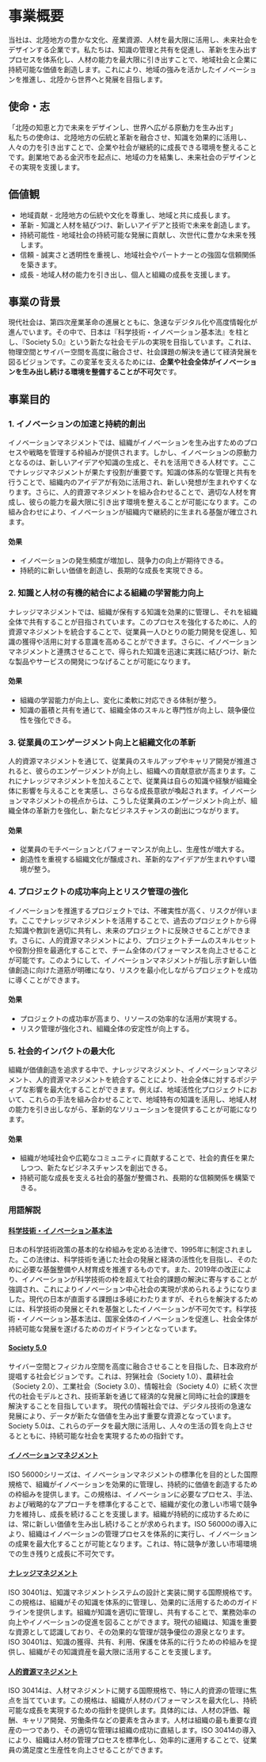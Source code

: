 # 事業概要
当社は、北陸地方の豊かな文化、産業資源、人材を最大限に活用し、未来社会をデザインする企業です。私たちは、知識の管理と共有を促進し、革新を生み出すプロセスを体系化し、人材の能力を最大限に引き出すことで、地域社会と企業に持続可能な価値を創造します。これにより、地域の強みを活かしたイノベーションを推進し、北陸から世界へと発展を目指します。

## 使命・志
「北陸の知恵と力で未来をデザインし、世界へ広がる原動力を生み出す」  
私たちの使命は、北陸地方の伝統と革新を融合させ、知識を効果的に活用し、人々の力を引き出すことで、企業や社会が継続的に成長できる環境を整えることです。創業地である金沢市を起点に、地域の力を結集し、未来社会のデザインとその実現を支援します。

## 価値観
- 地域貢献 - 北陸地方の伝統や文化を尊重し、地域と共に成長します。  
- 革新 - 知識と人材を結びつけ、新しいアイデアと技術で未来を創造します。  
- 持続可能性 - 地域社会の持続可能な発展に貢献し、次世代に豊かな未来を残します。  
- 信頼 - 誠実さと透明性を重視し、地域社会やパートナーとの強固な信頼関係を築きます。  
- 成長 - 地域人材の能力を引き出し、個人と組織の成長を支援します。  

## 事業の背景
現代社会は、第四次産業革命の進展とともに、急速なデジタル化や高度情報化が進んでいます。その中で、日本は『科学技術・イノベーション基本法』を柱とし、『Society 5.0』という新たな社会モデルの実現を目指しています。これは、物理空間とサイバー空間を高度に融合させ、社会課題の解決を通じて経済発展を図るビジョンです。この変革を支えるためには、**企業や社会全体がイノベーションを生み出し続ける環境を整備することが不可欠**です。  

## 事業目的
### 1. イノベーションの加速と持続的創出
イノベーションマネジメントでは、組織がイノベーションを生み出すためのプロセスや戦略を管理する枠組みが提供されます。しかし、イノベーションの原動力となるのは、新しいアイデアや知識の生成と、それを活用できる人材です。ここでナレッジマネジメントが果たす役割が重要です。知識の体系的な管理と共有を行うことで、組織内のアイデアが有効に活用され、新しい発想が生まれやすくなります。さらに、人的資源マネジメントを組み合わせることで、適切な人材を育成し、彼らの能力を最大限に引き出す環境を整えることが可能になります。この組み合わせにより、イノベーションが組織内で継続的に生まれる基盤が確立されます。
#### 効果
 - イノベーションの発生頻度が増加し、競争力の向上が期待できる。
 - 持続的に新しい価値を創造し、長期的な成長を実現できる。

### 2. 知識と人材の有機的結合による組織の学習能力向上
ナレッジマネジメントでは、組織が保有する知識を効果的に管理し、それを組織全体で共有することが目指されています。このプロセスを強化するために、人的資源マネジメントを統合することで、従業員一人ひとりの能力開発を促進し、知識の獲得や活用に対する意識を高めることができます。さらに、イノベーションマネジメントと連携させることで、得られた知識を迅速に実践に結びつけ、新たな製品やサービスの開発につなげることが可能になります。
#### 効果
 - 組織の学習能力が向上し、変化に柔軟に対応できる体制が整う。
 - 知識の蓄積と共有を通じて、組織全体のスキルと専門性が向上し、競争優位性を強化できる。

### 3. 従業員のエンゲージメント向上と組織文化の革新
人的資源マネジメントを通じて、従業員のスキルアップやキャリア開発が推進されると、彼らのエンゲージメントが向上し、組織への貢献意欲が高まります。これにナレッジマネジメントを加えることで、従業員は自らの知識や経験が組織全体に影響を与えることを実感し、さらなる成長意欲が喚起されます。イノベーションマネジメントの視点からは、こうした従業員のエンゲージメント向上が、組織全体の革新力を強化し、新たなビジネスチャンスの創出につながります。
#### 効果
 - 従業員のモチベーションとパフォーマンスが向上し、生産性が増大する。
 - 創造性を重視する組織文化が醸成され、革新的なアイデアが生まれやすい環境が整う。

### 4. プロジェクトの成功率向上とリスク管理の強化
イノベーションを推進するプロジェクトでは、不確実性が高く、リスクが伴います。ここでナレッジマネジメントを活用することで、過去のプロジェクトから得た知識や教訓を適切に共有し、未来のプロジェクトに反映させることができます。さらに、人的資源マネジメントにより、プロジェクトチームのスキルセットや役割分担を最適化することで、チーム全体のパフォーマンスを向上させることが可能です。このようにして、イノベーションマネジメントが指し示す新しい価値創造に向けた道筋が明確になり、リスクを最小化しながらプロジェクトを成功に導くことができます。
#### 効果
 - プロジェクトの成功率が高まり、リソースの効率的な活用が実現する。
 - リスク管理が強化され、組織全体の安定性が向上する。

### 5. 社会的インパクトの最大化
組織が価値創造を追求する中で、ナレッジマネジメント、イノベーションマネジメント、人的資源マネジメントを統合することにより、社会全体に対するポジティブな影響を最大化することができます。例えば、地域活性化プロジェクトにおいて、これらの手法を組み合わせることで、地域特有の知識を活用し、地域人材の能力を引き出しながら、革新的なソリューションを提供することが可能になります。
#### 効果
 - 組織が地域社会や広範なコミュニティに貢献することで、社会的責任を果たしつつ、新たなビジネスチャンスを創出できる。
 - 持続可能な成長を支える社会的基盤が整備され、長期的な信頼関係を構築できる。

### 用語解説
#### [科学技術・イノベーション基本法](https://www8.cao.go.jp/cstp/cst/kihonhou/mokuji.html)
日本の科学技術政策の基本的な枠組みを定める法律で、1995年に制定されました。この法律は、科学技術を通じた社会の発展と経済の活性化を目指し、そのために必要な基盤整備や人材育成を推進するものです。また、2019年の改正により、イノベーションが科学技術の枠を超えて社会的課題の解決に寄与することが強調され、これによりイノベーション中心社会の実現が求められるようになりました。現代の日本が直面する課題は多岐にわたりますが、それらを解決するためには、科学技術の発展とそれを基盤としたイノベーションが不可欠です。科学技術・イノベーション基本法は、国家全体のイノベーションを促進し、社会全体が持続可能な発展を遂げるためのガイドラインとなっています。

#### [Society 5.0](https://www8.cao.go.jp/cstp/society5_0/index.html)
サイバー空間とフィジカル空間を高度に融合させることを目指した、日本政府が提唱する社会ビジョンです。これは、狩猟社会（Society 1.0）、農耕社会（Society 2.0）、工業社会（Society 3.0）、情報社会（Society 4.0）に続く次世代の社会モデルとされ、技術革新を通じて経済的な発展と同時に社会的課題を解決することを目指しています。
現代の情報社会では、デジタル技術の急速な発展により、データが新たな価値を生み出す重要な資源となっています。Society 5.0は、これらのデータを最大限に活用し、人々の生活の質を向上させるとともに、持続可能な社会を実現するための指針です。

#### [イノベーションマネジメント](https://www.iso.org/standard/84436.html)
ISO 56000シリーズは、イノベーションマネジメントの標準化を目的とした国際規格で、組織がイノベーションを効果的に管理し、持続的に価値を創造するための枠組みを提供します。この規格は、イノベーションに必要なプロセス、手法、および戦略的なアプローチを標準化することで、組織が変化の激しい市場で競争力を維持し、成長を続けることを支援します。組織が持続的に成功するためには、常に新しい価値を生み出し続けることが求められます。ISO 56000の導入により、組織はイノベーションの管理プロセスを体系的に実行し、イノベーションの成果を最大化することが可能となります。これは、特に競争が激しい市場環境での生き残りと成長に不可欠です。

#### [ナレッジマネジメント](https://www.iso.org/standard/89436.html)
ISO 30401は、知識マネジメントシステムの設計と実装に関する国際規格です。この規格は、組織がその知識を体系的に管理し、効果的に活用するためのガイドラインを提供します。組織が知識を適切に管理し、共有することで、業務効率の向上やイノベーションの促進を図ることができます。現代の組織は、知識を重要な資源として認識しており、その効果的な管理が競争優位の源泉となります。ISO 30401は、知識の獲得、共有、利用、保護を体系的に行うための枠組みを提供し、組織がその知識資産を最大限に活用することを支援します。

#### [人的資源マネジメント](https://www.iso.org/standard/69338.html)
ISO 30414は、人材マネジメントに関する国際規格で、特に人的資源の管理に焦点を当てています。この規格は、組織が人材のパフォーマンスを最大化し、持続可能な成長を実現するための指針を提供します。具体的には、人材の評価、報酬、キャリア開発、労働条件などの要素を含みます。人材は組織の最も重要な資産の一つであり、その適切な管理は組織の成功に直結します。ISO 30414の導入により、組織は人材の管理プロセスを標準化し、効率的に運用することで、従業員の満足度と生産性を向上させることができます。

